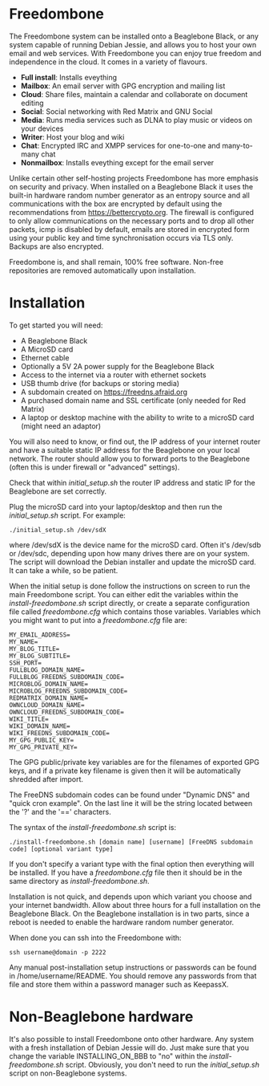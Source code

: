 Freedombone
===========
The Freedombone system can be installed onto a Beaglebone Black, or any system capable of running Debian Jessie, and allows you to host your own email and web services. With Freedombone you can enjoy true freedom and independence in the cloud. It comes in a variety of flavours.

 - **Full install**: Installs eveything
 - **Mailbox**: An email server with GPG encryption and mailing list
 - **Cloud**: Share files, maintain a calendar and collaborate on document editing
 - **Social**: Social networking with Red Matrix and GNU Social
 - **Media**: Runs media services such as DLNA to play music or videos on your devices
 - **Writer**: Host your blog and wiki
 - **Chat**: Encrypted IRC and XMPP services for one-to-one and many-to-many chat
 - **Nonmailbox**: Installs eveything except for the email server

Unlike certain other self-hosting projects Freedombone has more emphasis on security and privacy. When installed on a Beaglebone Black it uses the built-in hardware random number generator as an entropy source and all communications with the box are encrypted by default using the recommendations from https://bettercrypto.org. The firewall is configured to only allow communications on the necessary ports and to drop all other packets, icmp is disabled by default, emails are stored in encrypted form using your public key and time synchronisation occurs via TLS only.  Backups are also encrypted.

Freedombone is, and shall remain, 100% free software. Non-free repositories are removed automatically upon installation.

Installation
============
To get started you will need:

 - A Beaglebone Black
 - A MicroSD card
 - Ethernet cable
 - Optionally a 5V 2A power supply for the Beaglebone Black
 - Access to the internet via a router with ethernet sockets
 - USB thumb drive (for backups or storing media)
 - A subdomain created on https://freedns.afraid.org
 - A purchased domain name and SSL certificate (only needed for Red Matrix)
 - A laptop or desktop machine with the ability to write to a microSD card (might need an adaptor)

You will also need to know, or find out, the IP address of your internet router and have a suitable static IP address for the Beaglebone on your local network. The router should allow you to forward ports to the Beaglebone (often this is under firewall or "advanced" settings).

Check that within *initial_setup.sh* the router IP address and static IP for the Beaglebone are set correctly.

Plug the microSD card into your laptop/desktop and then run the *initial_setup.sh* script. For example:

    ./initial_setup.sh /dev/sdX

where /dev/sdX is the device name for the microSD card. Often it's /dev/sdb or /dev/sdc, depending upon how many drives there are on your system. The script will download the Debian installer and update the microSD card. It can take a while, so be patient.

When the initial setup is done follow the instructions on screen to run the main Freedombone script. You can either edit the variables within the *install-freedombone.sh* script directly, or create a separate configuration file called *freedombone.cfg* which contains those variables. Variables which you might want to put into a *freedombone.cfg* file are:

    MY_EMAIL_ADDRESS=
    MY_NAME=
    MY_BLOG_TITLE=
    MY_BLOG_SUBTITLE=
    SSH_PORT=
    FULLBLOG_DOMAIN_NAME=
    FULLBLOG_FREEDNS_SUBDOMAIN_CODE=
    MICROBLOG_DOMAIN_NAME=
    MICROBLOG_FREEDNS_SUBDOMAIN_CODE=
    REDMATRIX_DOMAIN_NAME=
    OWNCLOUD_DOMAIN_NAME=
    OWNCLOUD_FREEDNS_SUBDOMAIN_CODE=
    WIKI_TITLE=
    WIKI_DOMAIN_NAME=
    WIKI_FREEDNS_SUBDOMAIN_CODE=
    MY_GPG_PUBLIC_KEY=
    MY_GPG_PRIVATE_KEY=

The GPG public/private key variables are for the filenames of exported GPG keys, and if a private key filename is given then it will be automatically shredded after import.

The FreeDNS subdomain codes can be found under "Dynamic DNS" and "quick cron example". On the last line it will be the string located between the '?' and the '==' characters.

The syntax of the *install-freedombone.sh* script is:

    ./install-freedombone.sh [domain name] [username] [FreeDNS subdomain code] [optional variant type]

If you don't specify a variant type with the final option then everything will be installed. If you have a *freedombone.cfg* file then it should be in the same directory as *install-freedombone.sh*.

Installation is not quick, and depends upon which variant you choose and your internet bandwidth. Allow about three hours for a full installation on the Beaglebone Black. On the Beaglebone installation is in two parts, since a reboot is needed to enable the hardware random number generator.

When done you can ssh into the Freedombone with:

    ssh username@domain -p 2222

Any manual post-installation setup instructions or passwords can be found in /home/username/README. You should remove any passwords from that file and store them within a password manager such as KeepassX.

Non-Beaglebone hardware
=======================
It's also possible to install Freedombone onto other hardware. Any system with a fresh installation of Debian Jessie will do. Just make sure that you change the variable INSTALLING_ON_BBB to "no" within the *install-freedombone.sh* script. Obviously, you don't need to run the *initial_setup.sh* script on non-Beaglebone systems.
